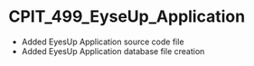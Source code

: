 # CPIT_499_EyseUp_Application
 - Added EyesUp Application source code file
 - Added EyesUp Application database file creation